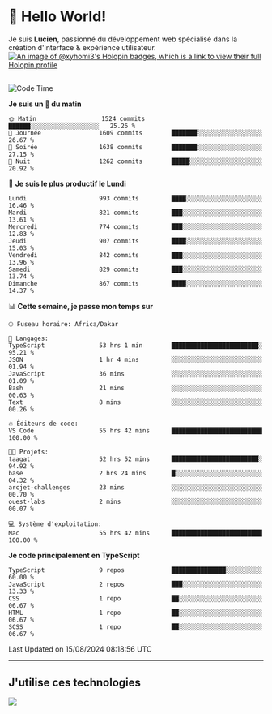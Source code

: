 # 👋 Hello World!

Je suis **Lucien**, passionné du développement web spécialisé dans la création d'interface & expérience utilisateur.
[![An image of @xyhomi3's Holopin badges, which is a link to view their full Holopin profile](https://holopin.me/xyhomi3)](https://holopin.io/@xyhomi3)

##

<!--START_SECTION:waka-->
![Code Time](http://img.shields.io/badge/Code%20Time-1%2C786%20hrs%2040%20mins-blue)

**Je suis un 🐤 du matin** 

```text
🌞 Matin                  1524 commits        ██████░░░░░░░░░░░░░░░░░░░   25.26 % 
🌆 Journée                1609 commits        ███████░░░░░░░░░░░░░░░░░░   26.67 % 
🌃 Soirée                 1638 commits        ███████░░░░░░░░░░░░░░░░░░   27.15 % 
🌙 Nuit                   1262 commits        █████░░░░░░░░░░░░░░░░░░░░   20.92 % 
```
📅 **Je suis le plus productif le Lundi** 

```text
Lundi                    993 commits         ████░░░░░░░░░░░░░░░░░░░░░   16.46 % 
Mardi                    821 commits         ███░░░░░░░░░░░░░░░░░░░░░░   13.61 % 
Mercredi                 774 commits         ███░░░░░░░░░░░░░░░░░░░░░░   12.83 % 
Jeudi                    907 commits         ████░░░░░░░░░░░░░░░░░░░░░   15.03 % 
Vendredi                 842 commits         ███░░░░░░░░░░░░░░░░░░░░░░   13.96 % 
Samedi                   829 commits         ███░░░░░░░░░░░░░░░░░░░░░░   13.74 % 
Dimanche                 867 commits         ████░░░░░░░░░░░░░░░░░░░░░   14.37 % 
```


📊 **Cette semaine, je passe mon temps sur** 

```text
🕑︎ Fuseau horaire: Africa/Dakar

💬 Langages: 
TypeScript               53 hrs 1 min        ████████████████████████░   95.21 % 
JSON                     1 hr 4 mins         ░░░░░░░░░░░░░░░░░░░░░░░░░   01.94 % 
JavaScript               36 mins             ░░░░░░░░░░░░░░░░░░░░░░░░░   01.09 % 
Bash                     21 mins             ░░░░░░░░░░░░░░░░░░░░░░░░░   00.63 % 
Text                     8 mins              ░░░░░░░░░░░░░░░░░░░░░░░░░   00.26 % 

🔥 Éditeurs de code: 
VS Code                  55 hrs 42 mins      █████████████████████████   100.00 % 

🐱‍💻 Projets: 
taagat                   52 hrs 52 mins      ████████████████████████░   94.92 % 
base                     2 hrs 24 mins       █░░░░░░░░░░░░░░░░░░░░░░░░   04.32 % 
arcjet-challenges        23 mins             ░░░░░░░░░░░░░░░░░░░░░░░░░   00.70 % 
ouest-labs               2 mins              ░░░░░░░░░░░░░░░░░░░░░░░░░   00.07 % 

💻 Système d'exploitation: 
Mac                      55 hrs 42 mins      █████████████████████████   100.00 % 
```

**Je code principalement en TypeScript** 

```text
TypeScript               9 repos             ███████████████░░░░░░░░░░   60.00 % 
JavaScript               2 repos             ███░░░░░░░░░░░░░░░░░░░░░░   13.33 % 
CSS                      1 repo              ██░░░░░░░░░░░░░░░░░░░░░░░   06.67 % 
HTML                     1 repo              ██░░░░░░░░░░░░░░░░░░░░░░░   06.67 % 
SCSS                     1 repo              ██░░░░░░░░░░░░░░░░░░░░░░░   06.67 % 
```




 Last Updated on 15/08/2024 08:18:56 UTC
<!--END_SECTION:waka-->
---

## J'utilise ces technologies

<p align="left">
  <a href="https://skillicons.dev">
    <img src="https://skillicons.dev/icons?i=ts,js,md,scss,tailwind,react,docker,express,astro,vite,nextjs,vercel,figma,ableton" />
  </a>
</p>

